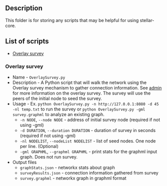 ## Description
This folder is for storing any scripts that may be helpful for using stellar-core.

## List of scripts
- [Overlay survey](#overlay-survey)

### Overlay survey 
- Name - `OverlaySurvey.py`
- Description - A Python script that will walk the network using the Overlay survey mechanism to gather connection information. See [admin](./../docs/software/admin.md#overlay-topology-survey) for more information on the overlay survey. The survey will use the peers of the initial node to seed the survey.
- Usage - Ex. `python OverlaySurvey.py -n http://127.0.0.1:8080 -d 45 -nl temp.txt` to run the survey or `python OverlaySurvey.py -gml survey.graphml` to analyze an existing graph.
    - `-n NODE`, `--node NODE` - address of initial survey node (required if not using -gml)
    - `-d DURATION`, `--duration DURATION` - duration of survey in seconds (required if not using -gml)
    - `-nl NODELIST`, `--nodeList NODELIST` - list of seed nodes. One node per line. (Optional)
    - `-gml GRAPHML`, `--graphml GRAPHML` - print stats for the graphml input graph. Does not run survey.
- Output files
    - `graphStats.json` - networkx stats about graph
    - `surveyResults.json` - connection information gathered from survey
    - `survey.graphml` - networkx graph in graphml format
